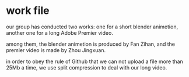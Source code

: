 # work file

our group has conducted two works: one for a short blender animetion, another one for a long Adobe Premier video.

among them, the blender animetion is produced by Fan Zihan, and the premier video is made by Zhou Jingxuan.

in order to obey the rule of Github that we can not upload a file more than 25Mb a time, we use split compression to deal with our long video.
